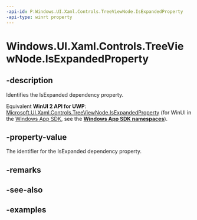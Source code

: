```yaml
---
-api-id: P:Windows.UI.Xaml.Controls.TreeViewNode.IsExpandedProperty
-api-type: winrt property
---
```


<!-- Property syntax.
public DependencyProperty IsExpandedProperty { get; }
-->

# Windows.UI.Xaml.Controls.TreeViewNode.IsExpandedProperty

## -description

Identifies the IsExpanded dependency property.

Equivalent **WinUI 2 API for UWP**: [Microsoft.UI.Xaml.Controls.TreeViewNode.IsExpandedProperty](/windows/winui/api/microsoft.ui.xaml.controls.treeviewnode.isexpandedproperty) (for WinUI in the [Windows App SDK](/windows/apps/windows-app-sdk/), see the **[Windows App SDK namespaces](/windows/windows-app-sdk/api/winrt/)**).

## -property-value

The identifier for the IsExpanded dependency property.

## -remarks

## -see-also

## -examples

